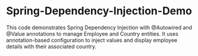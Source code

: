 # Spring-Dependency-Injection-Demo
This code demonstrates Spring Dependency Injection with @Autowired and @Value annotations to manage Employee and Country entities. It uses annotation-based configuration to inject values and display employee details with their associated country.
